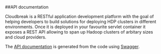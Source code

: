 ##API documentation

 Cloudbreak is a RESTful application development platform with the goal of helping developers to build solutions for deploying HDP clusters in different environments. Once it is deployed in your favourite servlet container it exposes a REST API allowing to span up Hadoop clusters of arbitary sizes and cloud providers.

The [API documentation](https://cloudbreak-api.sequenceiq.com/api/index.html) is generated from the code using [Swagger](http://swagger.io/).

